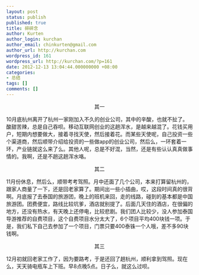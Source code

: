 ```yaml
---
layout: post
status: publish
published: true
title: 碎碎念
author: Kurten
author_login: kurchan
author_email: chinkurten@gmail.com
author_url: http://kurchan.com
wordpress_id: 161
wordpress_url: http://kurchan.com/?p=161
date: 2012-12-13 13:04:44.000000000 +08:00
categories:
- 总结
tags: []
comments: []
---
```

<p style="text-align: center;">其一</p>
<p style="text-align: left;">10月底杭州离开了杭州一家刚加入不久的创业公司，其中的辛酸，也就不扯了。酸甜苦辣，总是自己吞呗。移动互联网创业的这趟浑水，是越来越混了。花钱买用户，短期内想要做大，接着寻找天使，然后接着花。而某些天使呢，自己投资一些个渠道商，然后顺带介绍给投资的一些做app的创业公司，然后么，一环套着一环，产业链就这么来了么。其他人呢，总是不好混，当然，还是有些认认真真做事情的。我啊，还是不趟这趟浑水咯。</p>
<p style="text-align: center;">其二</p>
<p style="text-align: left;">11月份休息，然后么，顺带考考驾照。月中还面了几个公司，本来打算留杭州的，跟家人商量了一下，还是回老家算了。期间出一些小插曲，哎，这段时间真的很背啊。月底报了去泰国的旅游团，晚上的班机来回，走的线路，碰到的基本都是中国旅游团。团费便宜，路线比较坑爹，酒店就别提了。后面几天住的酒店，在很偏的地方，还没有热水，有天晚上还停电，比较悲剧。我们团人比较少，没人参加泰国导游推荐的自费项目，这个自费项目水分太大了，6个项目平均400块钱一项。于是，我们私下自己去参加了一个项目，门票只要400泰铢一个人哦，差不多90块钱啊。</p>
<p style="text-align: center;">其三</p>
<p style="text-align: left;">12月初就回老家工作了，因为要路考，于是还回了趟杭州，顺利拿到驾照。现在么，天天骑电瓶车上下班。早8点晚5点。日子么，就这么过呗。</p>
<p style="text-align: left;"></p>
